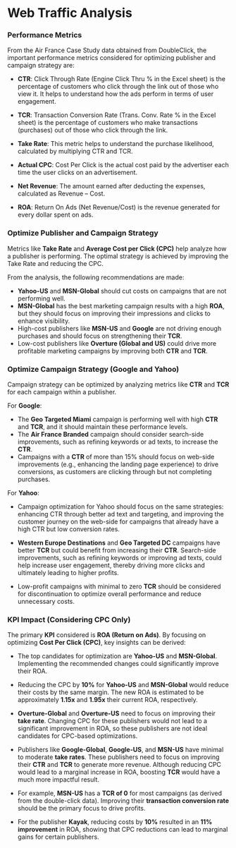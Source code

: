 # Web Traffic Analysis

### Performance Metrics

From the Air France Case Study data obtained from DoubleClick, the important performance metrics considered for optimizing publisher and campaign strategy are:

- **CTR**: Click Through Rate (Engine Click Thru % in the Excel sheet) is the percentage of customers who click through the link out of those who view it. It helps to understand how the ads perform in terms of user engagement.

- **TCR**: Transaction Conversion Rate (Trans. Conv. Rate % in the Excel sheet) is the percentage of customers who make transactions (purchases) out of those who click through the link.

- **Take Rate**: This metric helps to understand the purchase likelihood, calculated by multiplying CTR and TCR.

- **Actual CPC**: Cost Per Click is the actual cost paid by the advertiser each time the user clicks on an advertisement.

- **Net Revenue**: The amount earned after deducting the expenses, calculated as Revenue – Cost.

- **ROA**: Return On Ads (Net Revenue/Cost) is the revenue generated for every dollar spent on ads.

### Optimize Publisher and Campaign Strategy

Metrics like **Take Rate** and **Average Cost per Click (CPC)** help analyze how a publisher is performing. The optimal strategy is achieved by improving the Take Rate and reducing the CPC. 

From the analysis, the following recommendations are made:

- **Yahoo-US** and **MSN-Global** should cut costs on campaigns that are not performing well.
- **MSN-Global** has the best marketing campaign results with a high **ROA**, but they should focus on improving their impressions and clicks to enhance visibility.
- High-cost publishers like **MSN-US** and **Google** are not driving enough purchases and should focus on strengthening their **TCR**.
- Low-cost publishers like **Overture (Global and US)** could drive more profitable marketing campaigns by improving both **CTR** and **TCR**.

### Optimize Campaign Strategy (Google and Yahoo)

Campaign strategy can be optimized by analyzing metrics like **CTR** and **TCR** for each campaign within a publisher. 

For **Google**:

- The **Geo Targeted Miami** campaign is performing well with high **CTR** and **TCR**, and it should maintain these performance levels.
- The **Air France Branded** campaign should consider search-side improvements, such as refining keywords or ad texts, to increase the **CTR**.
- Campaigns with a **CTR** of more than 15% should focus on web-side improvements (e.g., enhancing the landing page experience) to drive conversions, as customers are clicking through but not completing purchases.

For **Yahoo**:

- Campaign optimization for Yahoo should focus on the same strategies: enhancing CTR through better ad text and targeting, and improving the customer journey on the web-side for campaigns that already have a high CTR but low conversion rates.

- **Western Europe Destinations** and **Geo Targeted DC** campaigns have better **TCR** but could benefit from increasing their **CTR**. Search-side improvements, such as refining keywords or improving ad texts, could help increase user engagement, thereby driving more clicks and ultimately leading to higher profits.

- Low-profit campaigns with minimal to zero **TCR** should be considered for discontinuation to optimize overall performance and reduce unnecessary costs.

### KPI Impact (Considering CPC Only)

The primary **KPI** considered is **ROA (Return on Ads)**. By focusing on optimizing **Cost Per Click (CPC)**, key insights can be derived:

- The top candidates for optimization are **Yahoo-US** and **MSN-Global**. Implementing the recommended changes could significantly improve their ROA.

- Reducing the CPC by **10%** for **Yahoo-US** and **MSN-Global** would reduce their costs by the same margin. The new ROA is estimated to be approximately **1.15x** and **1.95x** their current ROA, respectively.

- **Overture-Global** and **Overture-US** need to focus on improving their **take rate**. Changing CPC for these publishers would not lead to a significant improvement in ROA, so these publishers are not ideal candidates for CPC-based optimizations.

- Publishers like **Google-Global**, **Google-US**, and **MSN-US** have minimal to moderate **take rates**. These publishers need to focus on improving their **CTR** and **TCR** to generate more revenue. Although reducing CPC would lead to a marginal increase in ROA, boosting **TCR** would have a much more impactful result.

- For example, **MSN-US** has a **TCR of 0** for most campaigns (as derived from the double-click data). Improving their **transaction conversion rate** should be the primary focus to drive profits.

- For the publisher **Kayak**, reducing costs by **10%** resulted in an **11% improvement** in ROA, showing that CPC reductions can lead to marginal gains for certain publishers.

